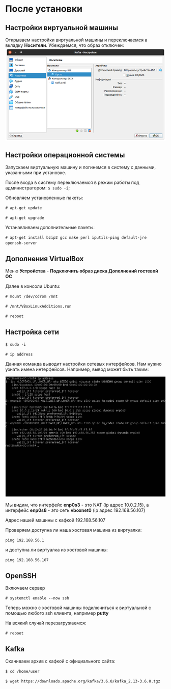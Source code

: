 # После установки

## Настройки виртуальной машины
Открываем настройки виртуальной машины и переключаемся а вкладку **Носители**. Убеждаемся, что образ отключен:
![Носители виртуальной машины](img/04-0001.png)

## Настройки операционной системы
Запускаем виртуальную машину и логинемся в систему с данными, указанными при установке.

После входа в систему переключаемся в режим работы под администратором: `$ sudo -i`;

Обновляем установленные пакеты:

`# apt-get update`

`# apt-get upgrade`

Устанавливаем дополнительные пакеты: 

`# apt-get install bzip2 gcc make perl iputils-ping default-jre openssh-server`

## Дополнения VirtualBox

Меню **Устройства** - **Подключить образ диска Дополнений гостевой ОС**

Далее в консоли Ubuntu:

`# mount /dev/cdrom /mnt`

`# /mnt/VBoxLinuxAdditions.run`

`# reboot`

## Настройка сети

`$ sudo -i`

`# ip address`

Данная команда выводит настройки сетевых интерфейсов. Нам нужно узнать имена интерфейсов. Например, вывод может быть таким:

![Параметры сетевых интерфейсов](img/04-0002.png)

Мы видим, что интерфейс **enp0s3** - это NAT (ip адрес 10.0.2.15), а интерфейс **enp0s8** - это сеть **vboxnet0** (ip адрес 192.168.56.107)

Адрес нашей машины с кафкой 192.168.56.107

Проверяем доступна ли наша хостовая машина из виртуалки:

`ping 192.168.56.1`

и доступна ли виртуалка из хостовой машины:

`ping 192.168.56.107`

## OpenSSH

Включаем сервер

`# systemctl enable --now ssh`

Теперь можно с хостовой машины подключиться к виртуальной с помощью любого ssh клиента, например **putty**

На всякий случай перезагружаемся:

`# reboot`

## Kafka

Скачиваем архив с кафкой с официального сайта:

`$ cd /home/user`

`$ wget https://downloads.apache.org/kafka/3.6.0/kafka_2.13-3.6.0.tgz`

